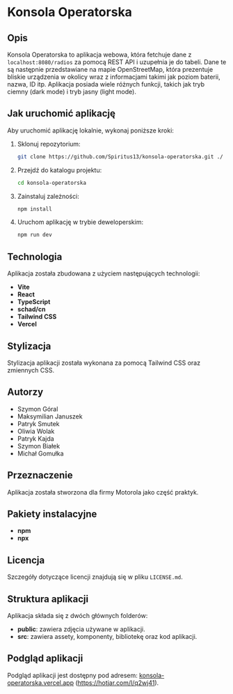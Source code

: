 # Konsola Operatorska

## Opis

Konsola Operatorska to aplikacja webowa, która fetchuje dane z `localhost:8080/radios` za pomocą REST API i uzupełnia je do tabeli. Dane te są następnie przedstawiane na mapie OpenStreetMap, która prezentuje bliskie urządzenia w okolicy wraz z informacjami takimi jak poziom baterii, nazwa, ID itp. Aplikacja posiada wiele różnych funkcji, takich jak tryb ciemny (dark mode) i tryb jasny (light mode).

## Jak uruchomić aplikację

Aby uruchomić aplikację lokalnie, wykonaj poniższe kroki:

1. Sklonuj repozytorium:
   ``` sh
   git clone https://github.com/Spiritus13/konsola-operatorska.git ./
   ```

2. Przejdź do katalogu projektu:
   ``` sh
   cd konsola-operatorska
   ```

3. Zainstaluj zależności:
   ``` sh
   npm install
   ```

4. Uruchom aplikację w trybie deweloperskim:
   ``` sh
   npm run dev
   ```

## Technologia

Aplikacja została zbudowana z użyciem następujących technologii:

- **Vite**
- **React**
- **TypeScript**
- **schad/cn**
- **Tailwind CSS**
- **Vercel**

## Stylizacja

Stylizacja aplikacji została wykonana za pomocą Tailwind CSS oraz zmiennych CSS.

## Autorzy

- Szymon Góral
- Maksymilian Januszek
- Patryk Smutek
- Oliwia Wolak
- Patryk Kajda
- Szymon Białek
- Michał Gomułka

## Przeznaczenie

Aplikacja została stworzona dla firmy Motorola jako część praktyk.

## Pakiety instalacyjne

- **npm**
- **npx**

## Licencja

Szczegóły dotyczące licencji znajdują się w pliku `LICENSE.md`.

## Struktura aplikacji

Aplikacja składa się z dwóch głównych folderów:

- **public**: zawiera zdjęcia używane w aplikacji.
- **src**: zawiera assety, komponenty, bibliotekę oraz kod aplikacji.

## Podgląd aplikacji

Podgląd aplikacji jest dostępny pod adresem: [konsola-operatorska.vercel.app](https://konsola-operatorska.vercel.app/)
(https://hotjar.com/l/q2wj41).
